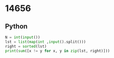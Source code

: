 # 14656

## Python

```python
N = int(input())
lst = list(map(int ,input().split()))
right = sorted(lst)
print(sum([x != y for x, y in zip(lst, right)]))

```
